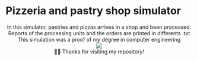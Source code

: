 #  Pizzeria and pastry shop simulator

<div align="center"> 
In this simulator, pastries and pizzas arrives in a shop and been processed. Reports of the processing units and the orders are printed in differents .txt
 </div>
 <div align="center"> 
This simulation was a proof of my degree in computer engineering
 </div>
<div align="center"> 
<img src="https://media1.giphy.com/media/YN7Xm4gQ54rRbC5Se5/giphy.gif?cid=ecf05e47ba15fb4m04agfd561ucho2png5b6x8dopyq04nvn&rid=giphy.gif&ct=g" >
  </div>
  <div align="center"> 
 🙋‍♂️ Thanks for visiting my repository!
</div>
